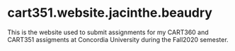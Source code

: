 # cart351.website.jacinthe.beaudry

This is the website used to submit assignments for my CART360 and CART351 assigments at Concordia University during the Fall2020 semester.
